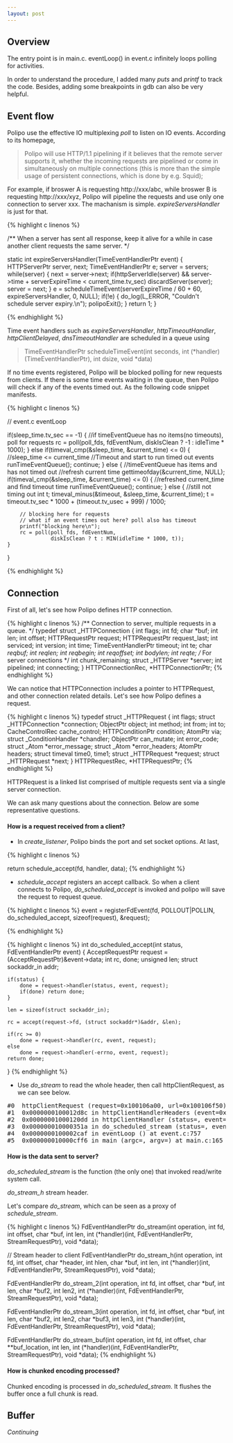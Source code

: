 ```yaml
---
layout: post
---
```


## Overview

The entry point is in main.c. eventLoop() in event.c infinitely loops polling for activities.

In order to understand the procedure, I added many *puts* and *printf* to track the code. Besides, adding some breakpoints in gdb can also be very helpful.


## Event flow

Polipo use the effective IO multiplexing *poll* to listen on IO events. According to its homepage,

> Polipo will use HTTP/1.1 pipelining if it believes that the remote server supports it, whether the incoming requests are pipelined or come in simultaneously on multiple connections (this is more than the simple usage of persistent connections, which is done by e.g. Squid);

For example, if broswer A is requesting http://xxx/abc, while broswer B is requesting http://xxx/xyz, Polipo will pipeline the requests and use only one connection to server xxx. The machanism is simple. *expireServersHandler* is just for that.

{% highlight c linenos %}

/**
When a server has sent all response, keep it alive for a while in case another client requests the same server.
*/

static int
expireServersHandler(TimeEventHandlerPtr event)
{
    HTTPServerPtr server, next;
    TimeEventHandlerPtr e;
    server = servers;
    while(server) {
        next = server->next;
        if(httpServerIdle(server) &&
           server->time + serverExpireTime < current_time.tv_sec)
            discardServer(server);
        server = next;
    }
    e = scheduleTimeEvent(serverExpireTime / 60 + 60, 
                          expireServersHandler, 0, NULL);
    if(!e) {
        do_log(L_ERROR, "Couldn't schedule server expiry.\n");
        polipoExit();
    }
    return 1;
}

{% endhighlight %}


Time event handlers such as *expireServersHandler*, *httpTimeoutHandler*, *httpClientDelayed*, *dnsTimeoutHandler* are scheduled in a queue using

> TimeEventHandlerPtr
> scheduleTimeEvent(int seconds,
>                  int (*handler)(TimeEventHandlerPtr), int dsize, void *data)

If no time events registered, Polipo will be blocked polling for new requests from clients. If there is some time events waiting in the queue, then Polipo will check if any of the events timed out. As the following code snippet manifests.

{% highlight c linenos %}

// event.c eventLoop

if(sleep_time.tv_sec == -1) {
  //if timeEventQueue has no items(no timeouts), poll for requests
    rc = poll(poll_fds, fdEventNum, 
              diskIsClean ? -1 : idleTime * 1000);
} else if(timeval_cmp(&sleep_time, &current_time) <= 0) {
  //sleep_time <= current_time
  //Timeout and start to run timed out events
    runTimeEventQueue();
    continue;
} else {
  //timeEventQueue has items and has not timed out
  //refresh current time
    gettimeofday(&current_time, NULL);
    if(timeval_cmp(&sleep_time, &current_time) <= 0) {
	  //refreshed current_time and find timeout time
        runTimeEventQueue();
        continue;
    } else {
	  //still not timing out
        int t;
        timeval_minus(&timeout, &sleep_time, &current_time);
        t = timeout.tv_sec * 1000 + (timeout.tv_usec + 999) / 1000;

		// blocking here for requests
		// what if an event times out here? poll also has timeout
		printf("blocking here\n");
        rc = poll(poll_fds, fdEventNum,
                  diskIsClean ? t : MIN(idleTime * 1000, t));
    }
}

{% endhighlight %}

## Connection

First of all, let's see how Polipo defines HTTP connection.

{% highlight c linenos %}
/**
Connection to server, multiple requests in a queue.
*/
typedef struct _HTTPConnection {
    int flags;
    int fd;
    char *buf;
    int len;
    int offset;
    HTTPRequestPtr request;
    HTTPRequestPtr request_last;
    int serviced;
    int version;
    int time;
    TimeEventHandlerPtr timeout;
    int te;
    char *reqbuf;
    int reqlen;
    int reqbegin;
    int reqoffset;
    int bodylen;
    int reqte;
    /* For server connections */
    int chunk_remaining;
    struct _HTTPServer *server;
    int pipelined;
    int connecting;
} HTTPConnectionRec, *HTTPConnectionPtr;
{% endhighlight %}

We can notice that HTTPConnection includes a pointer to HTTPRequest, and other connection related details. Let's see how Polipo defines a request.

{% highlight c linenos %}
typedef struct _HTTPRequest {
    int flags;
    struct _HTTPConnection *connection;
    ObjectPtr object;
    int method;
    int from;
    int to;
    CacheControlRec cache_control;
    HTTPConditionPtr condition;
    AtomPtr via;
    struct _ConditionHandler *chandler;
    ObjectPtr can_mutate;
    int error_code;
    struct _Atom *error_message;
    struct _Atom *error_headers;
    AtomPtr headers;
    struct timeval time0, time1;
    struct _HTTPRequest *request;
    struct _HTTPRequest *next;
} HTTPRequestRec, *HTTPRequestPtr;
{% endhighlight %}

HTTPRequest is a linked list comprised of multiple requests sent via a single server connection.

We can ask many questions about the connection. Below are some representative questions.

#### How is a request received from a client?

*  In *create_listener*, Polipo binds the port and set socket options. At last,

{% highlight c linenos %}

return schedule_accept(fd, handler, data);
{% endhighlight %}

*  *schedule_accept* registers an accept callback. So when a client connects to Polipo, *do_scheduled_accept* is invoked and polipo will save the request to request queue.

{% highlight c linenos %}
  event = registerFdEvent(fd, POLLOUT|POLLIN, 
                            do_scheduled_accept, sizeof(request), &request);

{% endhighlight %}

{% highlight c linenos %}
int
do_scheduled_accept(int status, FdEventHandlerPtr event)
{
    AcceptRequestPtr request = (AcceptRequestPtr)&event->data;
    int rc, done;
    unsigned len;
    struct sockaddr_in addr;

    if(status) {
        done = request->handler(status, event, request);
        if(done) return done;
    }

    len = sizeof(struct sockaddr_in);

    rc = accept(request->fd, (struct sockaddr*)&addr, &len);

    if(rc >= 0)
        done = request->handler(rc, event, request);
    else
        done = request->handler(-errno, event, request);
    return done;
}
{% endhighlight %}

* Use *do_stream* to read the whole header, then call httpClientRequest, as we can see below.

<pre>
#0  httpClientRequest (request=0x100106a00, url=0x100106f50) at client.c:725
#1  0x0000000100012d8c in httpClientHandlerHeaders (event=0x100106a00, srequest=0x100106f50, connection=<value temporarily unavailable, due to optimizations>) at client.c:673
#2  0x00000001000120dd in httpClientHandler (status=<value temporarily unavailable, due to optimizations>, event=0x100106f50, request=<value temporarily unavailable, due to optimizations>) at client.c:399
#3  0x000000010000351a in do_scheduled_stream (status=<value temporarily unavailable, due to optimizations>, event=0x100107930) at io.c:240
#4  0x0000000100002caf in eventLoop () at event.c:757
#5  0x000000010000cff6 in main (argc=<value temporarily unavailable, due to optimizations>, argv=<value temporarily unavaible, due to optimizations>) at main.c:165
</pre>

#### How is the data sent to server?

*do_scheduled_stream* is the function (the only one) that invoked read/write system call.

*do_stream_h* stream header.

Let's compare *do_stream*, which can be seen as a proxy of *schedule_stream*.

{% highlight c linenos %}
FdEventHandlerPtr
do_stream(int operation, int fd, int offset,
  char *buf, int len,
  int (*handler)(int, FdEventHandlerPtr, StreamRequestPtr),
  void *data);

// Stream header to client
FdEventHandlerPtr
do_stream_h(int operation, int fd, int offset, 
  char *header, int hlen, char *buf, int len,
  int (*handler)(int, FdEventHandlerPtr, StreamRequestPtr),
  void *data);

FdEventHandlerPtr
do_stream_2(int operation, int fd, int offset, 
  char *buf, int len, char *buf2, int len2,
  int (*handler)(int, FdEventHandlerPtr, StreamRequestPtr),
  void *data);

FdEventHandlerPtr
do_stream_3(int operation, int fd, int offset, 
  char *buf, int len, char *buf2, int len2, char *buf3, int len3,
  int (*handler)(int, FdEventHandlerPtr, StreamRequestPtr),
  void *data);

FdEventHandlerPtr
do_stream_buf(int operation, int fd, int offset,
  char **buf_location, int len,
  int (*handler)(int, FdEventHandlerPtr, StreamRequestPtr),
  void *data);
{% endhighlight %}

#### How is chunked encoding processed?

Chunked encoding is processed in *do_scheduled_stream*. It flushes the buffer once a full chunk is read.


## Buffer



*Continuing*

